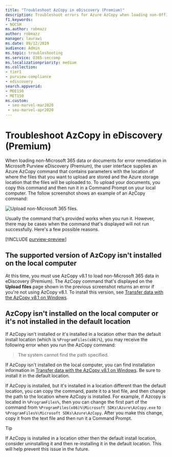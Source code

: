```yaml
---
title: "Troubleshoot AzCopy in eDiscovery (Premium)"
description: Troubleshoot errors for Azure AzCopy when loading non-Office 365 data for error remediation in eDiscovery (Premium).
f1.keywords:
- NOCSH
ms.author: robmazz
author: robmazz
manager: laurawi
ms.date: 09/12/2019
audience: Admin
ms.topic: troubleshooting
ms.service: O365-seccomp
ms.localizationpriority: medium
ms.collection:
- tier1
- purview-compliance
- ediscovery
search.appverid: 
- MOE150
- MET150
ms.custom: 
 - seo-marvel-mar2020
 - seo-marvel-apr2020
---
```


# Troubleshoot AzCopy in eDiscovery (Premium)

When loading non-Microsoft 365 data or documents for error remediation in Microsoft Purview eDiscovery (Premium), the user interface supplies an Azure AzCopy command that contains parameters with the location of where the files that you want to upload are stored and the Azure storage location that the files will be uploaded to. To upload your documents, you copy this command and then run it in a Command Prompt on your local computer.  The follow screenshot shows an example of an AzCopy command:

![Upload non-Microsoft 365 files.](../media/46ba68f6-af11-4e70-bb91-5fc7973516e3.png)

Usually the command that's provided works when you run it. However, there may be cases when the command that's displayed will not run successfully. Here's a few possible reasons.

[!INCLUDE [purview-preview](../includes/purview-preview.md)]

## The supported version of AzCopy isn't installed on the local computer

At this time, you must use AzCopy v8.1 to load non-Microsoft 365 data in eDiscovery (Premium). The AzCopy command that's displayed on the **Upload files** page shown in the previous screenshot returns an error if you're not using AzCopy v8.1. To install this version, see [Transfer data with the AzCopy v8.1 on Windows](/previous-versions/azure/storage/storage-use-azcopy).

## AzCopy isn't installed on the local computer or it's not installed in the default location

If AzCopy isn't installed or it's installed in a location other than the default install location (which is `%ProgramFiles(x86)%`), you may receive the following error when you run the AzCopy command:

> The system cannot find the path specified.

If AzCopy isn't installed on the local computer, you can find installation information in [Transfer data with the AzCopy v8.1 on Windows](/previous-versions/azure/storage/storage-use-azcopy). Be sure to install it in the default location.

If AzCopy is installed, but it's installed in a location different than the default location, you can copy the command, paste it to a text file, and then change the path to the location where AzCopy is installed. For example, if Azcopy is located in `%ProgramFiles%`, then you can change the first part of the command from `%ProgramFiles(x86)%\Microsoft SDKs\Azure\AzCopy.exe` to `%ProgramFiles%\Microsoft SDKs\Azure\AzCopy`. After you make this change, copy it from the text file and then run it a Command Prompt.

> [!TIP]
> If AzCopy is installed in a location other then the default install location, consider uninstalling it and then re-installing it in the default location. This will help prevent this issue in the future.
